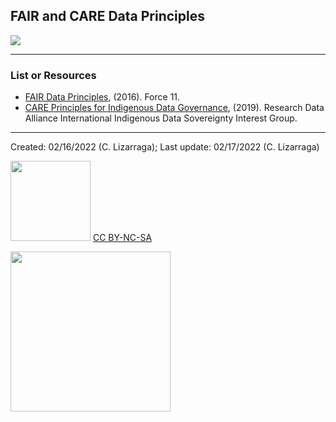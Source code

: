 ## FAIR and CARE Data Principles

![](https://www.openaire.eu/images/Guides/EC_FAIR_data.png)

***

### List or Resources

* [FAIR Data Principles](https://force11.org/info/the-fair-data-principles/), (2016). Force 11.
* [CARE Principles for Indigenous Data Governance](https://static1.squarespace.com/static/5d3799de845604000199cd24/t/5da9f4479ecab221ce848fb2/1571419335217/CARE+Principles_One+Pagers+FINAL_Oct_17_2019.pdf), (2019). Research Data Alliance International Indigenous Data Sovereignty Interest Group.




***

Created: 02/16/2022 (C. Lizarraga);
Last update: 02/17/2022 (C. Lizarraga)

<img src="https://mirrors.creativecommons.org/presskit/buttons/88x31/png/by-nc-sa.png" width="128">  [CC BY-NC-SA](https://creativecommons.org/licenses/by-nc-sa/4.0/)

<img src="https://datascience.arizona.edu/sites/default/files/footer-logo.png" width="256">
